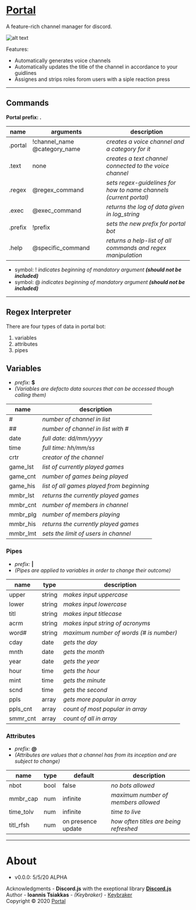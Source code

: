 # [Portal](https://github.com/keybraker/portal-discord-bot)
A feature-rich channel manager for discord.

![alt text](https://...)

Features:
* Automatically generates voice channels
* Automatically updates the title of the channel in accordance to your guidlines
* Assignes and strips roles forom users with a siple reaction press

***

## Commands
**Portal prefix: .**

name | arguments | description
--------- | --------- | ---------
.portal | !channel_name @category_name | _creates a voice channel and a category for it_
.text | none | _creates a text channel connected to the voice channel_
.regex | @regex_command | _sets regex-guidelines for how to name channels (current portal)_
.exec | @exec_command | _returns the log of data given in log_string_
.prefix | !prefix | _sets the new prefix for portal bot_
.help | @specific_command | _returns a help-list of all commands and regex manipulation_
  
* symbol: ! _indicates beginning of mandatory argument **(should not be included)**_
* symbol: @ _indicates beginning of mandatory argument **(should not be included)**_

***

## Regex Interpreter
There are four types of data in portal bot:
1. variables
2. attributes
3. pipes

## Variables
* _prefix:_ __$__
* _(Variables are defacto data sources that can be accessed though calling them)_

name | description
--------- | ---------
\# | _number of channel in list_
\## | _number of channel in list with \#_
date | _full date: dd/mm/yyyy_
time | _full time: hh/mm/ss_
crtr | _creator of the channel_
game_lst | _list of currently played games_
game_cnt | _number of games being played_
game_his | _list of all games played from beginning_
mmbr_lst | _returns the currently played games_
mmbr_cnt | _number of members in channel_
mmbr_plg | _number of members playing_
mmbr_his | _returns the currently played games_
mmbr_lmt | _sets the limit of users in channel_

### Pipes
* _prefix:_ __|__
* _(Pipes are applied to variables in order to change their outcome)_

name | type | description
--------- | --------- | ---------
upper | string | _makes input uppercase_
lower | string | _makes input lowercase_
titl | string | _makes input titlecase_
acrm | string | _makes input string of acronyms_
word\# | string | _maximum number of words (\# is number)_
cday | date | _gets the day_
mnth | date | _gets the month_
year | date | _gets the year_
hour | time | _gets the hour_
mint | time | _gets the minute_
scnd | time | _gets the second_
ppls | array | _gets more popular in array_
ppls_cnt | array | _count of most popular in array_
smmr_cnt | array | _count of all in array_

### Attributes
* _prefix:_ __@__
* _(Attributes are values that a channel has from its inception and are subject to change)_

name | type | default | description
--------- | --------- | --------- | --------- 
nbot | bool | false | _no bots allowed_
mmbr_cap | num | infinite | _maximum number of members allowed_
time_tolv | num | infinite | _time to live_
titl_rfsh | num | on presence update | _how often titles are being refreshed_

***

# About

* v0.0.0: 5/5/20 ALPHA

Acknowledgments - **Discord.js** with the exeptional library [**Discord.js**](http://owl.phy.queensu.ca/~phil/exiftool/)
<br>
Author - **Ioannis Tsiakkas** - *(Keybraker)* - [Keybraker](https://github.com/keybraker)
<br>
Copyright © 2020 [Portal](https://github.com/keybraker/portal-discord-bot)


